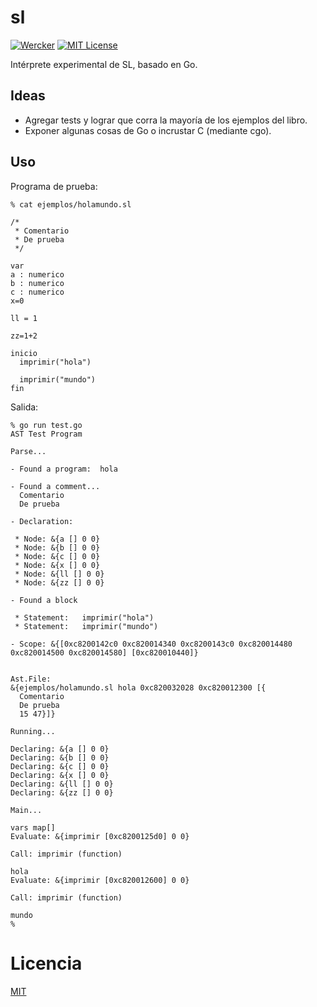 # sl

[![Wercker][wercker-image]][wercker-url]
[![MIT License][license-image]][license-url]

Intérprete experimental de SL, basado en Go.

## Ideas

* Agregar tests y lograr que corra la mayoría de los ejemplos del libro.
* Exponer algunas cosas de Go o incrustar C (mediante cgo).

## Uso

Programa de prueba:

```
% cat ejemplos/holamundo.sl

/*
 * Comentario
 * De prueba
 */

var
a : numerico
b : numerico
c : numerico
x=0

ll = 1

zz=1+2

inicio
  imprimir("hola")

  imprimir("mundo")
fin
```

Salida:

```
% go run test.go
AST Test Program

Parse...

- Found a program:  hola

- Found a comment...
  Comentario
  De prueba

- Declaration:

 * Node: &{a [] 0 0}
 * Node: &{b [] 0 0}
 * Node: &{c [] 0 0}
 * Node: &{x [] 0 0}
 * Node: &{ll [] 0 0}
 * Node: &{zz [] 0 0}

- Found a block

 * Statement:   imprimir("hola")
 * Statement:   imprimir("mundo")

- Scope: &{[0xc8200142c0 0xc820014340 0xc8200143c0 0xc820014480 0xc820014500 0xc820014580] [0xc820010440]}


Ast.File:
&{ejemplos/holamundo.sl hola 0xc820032028 0xc820012300 [{
  Comentario
  De prueba
  15 47}]}

Running...

Declaring: &{a [] 0 0}
Declaring: &{b [] 0 0}
Declaring: &{c [] 0 0}
Declaring: &{x [] 0 0}
Declaring: &{ll [] 0 0}
Declaring: &{zz [] 0 0}

Main...

vars map[]
Evaluate: &{imprimir [0xc8200125d0] 0 0}

Call: imprimir (function)

hola
Evaluate: &{imprimir [0xc820012600] 0 0}

Call: imprimir (function)

mundo
%
```

# Licencia

[MIT](https://github.com/matiasinsaurralde/sl/blob/master/LICENSE)

[wercker-image]: https://app.wercker.com/status/2b1d6102e8ba50ad9f74131c030f04fe/s/master
[wercker-url]: https://app.wercker.com/project/bykey/2b1d6102e8ba50ad9f74131c030f04fe
[license-url]: https://github.com/matiasinsaurralde/sl/blob/master/LICENSE
[license-image]: http://img.shields.io/badge/license-MIT-blue.svg?style=flat

